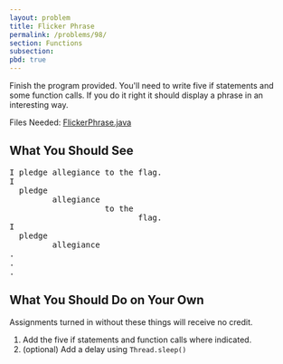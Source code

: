 ```yaml
---
layout: problem
title: Flicker Phrase
permalink: /problems/98/
section: Functions
subsection:
pbd: true
---
```

Finish the program provided. You'll need to write five if statements and some function calls. If you do it right it should display a phrase in an interesting way.

Files Needed: [FlickerPhrase.java](/problem-files/98/FlickerPhrase.java)

## What You Should See
<pre class="terminal">
I pledge allegiance to the flag.
I                              
  pledge     
         allegiance
                    to the 
                           flag.
I                              
  pledge     
         allegiance
.
.
.
</pre>

## What You Should Do on Your Own
Assignments turned in without these things will receive no credit.

1. Add the five if statements and function calls where indicated.
2. (optional) Add a delay using `Thread.sleep()`

